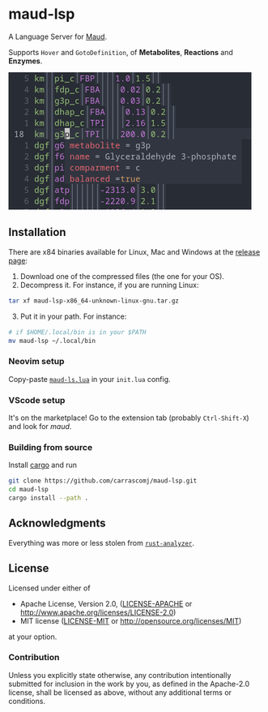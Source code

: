# maud-lsp

A Language Server for [Maud](https://github.com/biosustain/Maud).

Supports `Hover` and `GotoDefinition`, of **Metabolites**, **Reactions** and **Enzymes**.

![Maud screenshot](assets/maud_screen.png "Maud screenshot") 

## Installation

There are x84 binaries available for Linux, Mac and Windows at the
[release page](https://github.com/carrascomj/maud-lsp/releases/latest):

1. Download one of the compressed files (the one for your OS).
2. Decompress it. For instance, if you are running Linux:
```bash
tar xf maud-lsp-x86_64-unknown-linux-gnu.tar.gz 
```
3. Put it in your path. For instance:
```bash
# if $HOME/.local/bin is in your $PATH
mv maud-lsp ~/.local/bin
```

### Neovim setup

Copy-paste [`maud-ls.lua`](./assets/maud-ls.lua) in your `init.lua` config.

### VScode setup

It's on the marketplace! Go to the extension tab (probably `Ctrl-Shift-X`) and look for _maud_.

### Building from source

Install [cargo](https://doc.rust-lang.org/cargo/getting-started/installation.html) and run

```bash
git clone https://github.com/carrascomj/maud-lsp.git
cd maud-lsp
cargo install --path .
```

## Acknowledgments

Everything was more or less stolen from [`rust-analyzer`](https://github.com/rust-lang/rust-analyzer/).

## License

Licensed under either of

- Apache License, Version 2.0, ([LICENSE-APACHE](LICENSE-APACHE) or http://www.apache.org/licenses/LICENSE-2.0)
- MIT license ([LICENSE-MIT](LICENSE-MIT) or http://opensource.org/licenses/MIT)

at your option.

### Contribution

Unless you explicitly state otherwise, any contribution intentionally submitted for inclusion in the work by you, as defined in the Apache-2.0 license, shall be licensed as above, without any additional terms or conditions.
